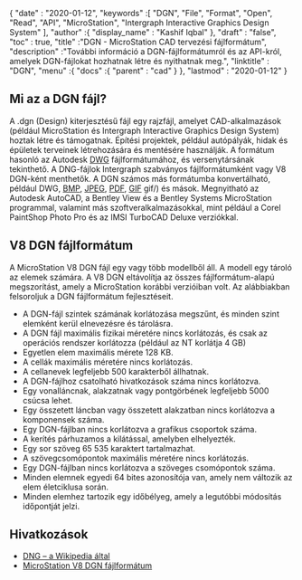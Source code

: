 {
  "date" : "2020-01-12",
  "keywords" :[ "DGN", "File", "Format", "Open", "Read", "API", "MicroStation", "Intergraph Interactive Graphics Design System" ],
  "author" :{
    "display_name" : "Kashif Iqbal"
},
  "draft" : "false",
  "toc" : true,
  "title" :"DGN - MicroStation CAD tervezési fájlformátum",
  "description" :"További információ a DGN-fájlformátumról és az API-król, amelyek DGN-fájlokat hozhatnak létre és nyithatnak meg.",
  "linktitle" : "DGN",
  "menu" :{
    "docs" :{
      "parent" : "cad"
}
},
  "lastmod" : "2020-01-12"
}

## Mi az a DGN fájl?

A .dgn (Design) kiterjesztésű fájl egy rajzfájl, amelyet CAD-alkalmazások (például MicroStation és Intergraph Interactive Graphics Design System) hoztak létre és támogatnak. Építési projektek, például autópályák, hidak és épületek terveinek létrehozására és mentésére használják. A formátum hasonló az Autodesk [DWG](/hu/cad/dwg/) fájlformátumához, és versenytársának tekinthető. A DNG-fájlok Intergraph szabványos fájlformátumként vagy V8 DGN-ként menthetők. A DGN számos más formátumba konvertálható, például DWG, [BMP](/hu/image/bmp/), [JPEG](/hu/image/jpeg/), [PDF](/hu/pdf/), [GIF](/hu/image/) gif/) és mások. Megnyitható az Autodesk AutoCAD, a Bentley View és a Bentley Systems MicroStation programmal, valamint más szoftveralkalmazásokkal, mint például a Corel PaintShop Photo Pro és az IMSI TurboCAD Deluxe verziókkal.

## V8 DGN fájlformátum

A MicroStation V8 DGN fájl egy vagy több modellből áll. A modell egy tároló az elemek számára. A V8 DGN eltávolítja az összes fájlformátum-alapú megszorítást, amely a MicroStation korábbi verzióiban volt. Az alábbiakban felsoroljuk a DGN fájlformátum fejlesztéseit.

* A DGN-fájl szintek számának korlátozása megszűnt, és minden szint elemként kerül elnevezésre és tárolásra.
* A DGN fájl maximális fizikai méretére nincs korlátozás, és csak az operációs rendszer korlátozza (például az NT korlátja 4 GB)
* Egyetlen elem maximális mérete 128 KB.
* A cellák maximális méretére nincs korlátozás.
* A cellanevek legfeljebb 500 karakterből állhatnak.
* A DGN-fájlhoz csatolható hivatkozások száma nincs korlátozva.
* Egy vonalláncnak, alakzatnak vagy pontgörbének legfeljebb 5000 csúcsa lehet.
* Egy összetett láncban vagy összetett alakzatban nincs korlátozva a komponensek száma.
* Egy DGN-fájlban nincs korlátozva a grafikus csoportok száma.
* A kerítés párhuzamos a kilátással, amelyben elhelyezték.
* Egy sor szöveg 65 535 karaktert tartalmazhat.
* A szövegcsomópontok maximális méretére nincs korlátozás.
* Egy DGN-fájlban nincs korlátozva a szöveges csomópontok száma.
* Minden elemnek egyedi 64 bites azonosítója van, amely nem változik az elem életciklusa során.
* Minden elemhez tartozik egy időbélyeg, amely a legutóbbi módosítás időpontját jelzi.

## Hivatkozások

* [DNG – a Wikipedia által](https://en.wikipedia.org/wiki/DGN)
* [MicroStation V8 DGN fájlformátum](https://web.archive.org/web/20120713013730/http://docs.bentley.com/ko/MicroStation/ustnhelp47.html)

